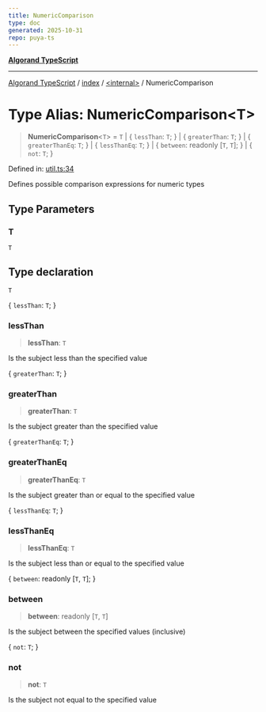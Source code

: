 ```yaml
---
title: NumericComparison
type: doc
generated: 2025-10-31
repo: puya-ts
---
```

[**Algorand TypeScript**](../../../README.md)

***

[Algorand TypeScript](../../../modules.md) / [index](../../README.md) / [\<internal\>](../README.md) / NumericComparison

# Type Alias: NumericComparison\<T\>

> **NumericComparison**\<`T`\> = `T` \| \{ `lessThan`: `T`; \} \| \{ `greaterThan`: `T`; \} \| \{ `greaterThanEq`: `T`; \} \| \{ `lessThanEq`: `T`; \} \| \{ `between`: readonly \[`T`, `T`\]; \} \| \{ `not`: `T`; \}

Defined in: [util.ts:34](https://github.com/algorandfoundation/puya-ts/blob/main/packages/algo-ts/src/util.ts#L34)

Defines possible comparison expressions for numeric types

## Type Parameters

### T

`T`

## Type declaration

`T`

\{ `lessThan`: `T`; \}

### lessThan

> **lessThan**: `T`

Is the subject less than the specified value

\{ `greaterThan`: `T`; \}

### greaterThan

> **greaterThan**: `T`

Is the subject greater than the specified value

\{ `greaterThanEq`: `T`; \}

### greaterThanEq

> **greaterThanEq**: `T`

Is the subject greater than or equal to the specified value

\{ `lessThanEq`: `T`; \}

### lessThanEq

> **lessThanEq**: `T`

Is the subject less than or equal to the specified value

\{ `between`: readonly \[`T`, `T`\]; \}

### between

> **between**: readonly \[`T`, `T`\]

Is the subject between the specified values (inclusive)

\{ `not`: `T`; \}

### not

> **not**: `T`

Is the subject not equal to the specified value
